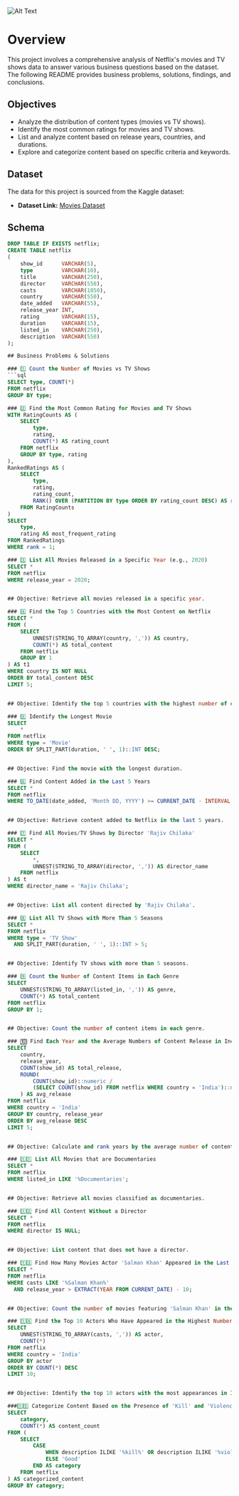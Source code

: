 ![Alt Text]("C:\Users\tanya\Downloads\logo.png")


# Overview
This project involves a comprehensive analysis of Netflix's movies and TV shows data 
to answer various business questions based on the dataset. 
The following README provides business problems, solutions, findings, and conclusions.

## Objectives
- Analyze the distribution of content types (movies vs TV shows).
- Identify the most common ratings for movies and TV shows.
- List and analyze content based on release years, countries, and durations.
- Explore and categorize content based on specific criteria and keywords.

## Dataset
The data for this project is sourced from the Kaggle dataset:

- **Dataset Link:** [Movies Dataset](https://www.kaggle.com/shivamb/netflix-shows)

## Schema
```sql
DROP TABLE IF EXISTS netflix;
CREATE TABLE netflix
(
    show_id      VARCHAR(5),
    type         VARCHAR(10),
    title        VARCHAR(250),
    director     VARCHAR(550),
    casts        VARCHAR(1050),
    country      VARCHAR(550),
    date_added   VARCHAR(55),
    release_year INT,
    rating       VARCHAR(15),
    duration     VARCHAR(15),
    listed_in    VARCHAR(250),
    description  VARCHAR(550)
);

## Business Problems & Solutions

### 1️⃣ Count the Number of Movies vs TV Shows
```sql
SELECT type, COUNT(*)
FROM netflix
GROUP BY type;

### 2️⃣ Find the Most Common Rating for Movies and TV Shows
WITH RatingCounts AS (
    SELECT 
        type,
        rating,
        COUNT(*) AS rating_count
    FROM netflix
    GROUP BY type, rating
),
RankedRatings AS (
    SELECT 
        type,
        rating,
        rating_count,
        RANK() OVER (PARTITION BY type ORDER BY rating_count DESC) AS rank
    FROM RatingCounts
)
SELECT 
    type,
    rating AS most_frequent_rating
FROM RankedRatings
WHERE rank = 1;

### 3️⃣ List All Movies Released in a Specific Year (e.g., 2020)
SELECT * 
FROM netflix
WHERE release_year = 2020;


## Objective: Retrieve all movies released in a specific year.

### 4️⃣ Find the Top 5 Countries with the Most Content on Netflix
SELECT * 
FROM (
    SELECT 
        UNNEST(STRING_TO_ARRAY(country, ',')) AS country,
        COUNT(*) AS total_content
    FROM netflix
    GROUP BY 1
) AS t1
WHERE country IS NOT NULL
ORDER BY total_content DESC
LIMIT 5;


## Objective: Identify the top 5 countries with the highest number of content items.

### 5️⃣ Identify the Longest Movie
SELECT 
    *
FROM netflix
WHERE type = 'Movie'
ORDER BY SPLIT_PART(duration, ' ', 1)::INT DESC;


## Objective: Find the movie with the longest duration.

### 6️⃣ Find Content Added in the Last 5 Years
SELECT *
FROM netflix
WHERE TO_DATE(date_added, 'Month DD, YYYY') >= CURRENT_DATE - INTERVAL '5 years';


## Objective: Retrieve content added to Netflix in the last 5 years.

### 7️⃣ Find All Movies/TV Shows by Director 'Rajiv Chilaka'
SELECT *
FROM (
    SELECT 
        *,
        UNNEST(STRING_TO_ARRAY(director, ',')) AS director_name
    FROM netflix
) AS t
WHERE director_name = 'Rajiv Chilaka';


## Objective: List all content directed by 'Rajiv Chilaka'.

### 8️⃣ List All TV Shows with More Than 5 Seasons
SELECT *
FROM netflix
WHERE type = 'TV Show'
  AND SPLIT_PART(duration, ' ', 1)::INT > 5;


## Objective: Identify TV shows with more than 5 seasons.

### 9️⃣ Count the Number of Content Items in Each Genre
SELECT 
    UNNEST(STRING_TO_ARRAY(listed_in, ',')) AS genre,
    COUNT(*) AS total_content
FROM netflix
GROUP BY 1;


## Objective: Count the number of content items in each genre.

### 🔟 Find Each Year and the Average Numbers of Content Release in India
SELECT 
    country,
    release_year,
    COUNT(show_id) AS total_release,
    ROUND(
        COUNT(show_id)::numeric /
        (SELECT COUNT(show_id) FROM netflix WHERE country = 'India')::numeric * 100, 2
    ) AS avg_release
FROM netflix
WHERE country = 'India'
GROUP BY country, release_year
ORDER BY avg_release DESC
LIMIT 5;


## Objective: Calculate and rank years by the average number of content releases by India.

### 1️⃣1️⃣ List All Movies that are Documentaries
SELECT * 
FROM netflix
WHERE listed_in LIKE '%Documentaries';


## Objective: Retrieve all movies classified as documentaries.

### 1️⃣2️⃣ Find All Content Without a Director
SELECT * 
FROM netflix
WHERE director IS NULL;


## Objective: List content that does not have a director.

### 1️⃣3️⃣ Find How Many Movies Actor 'Salman Khan' Appeared in the Last 10 Years
SELECT * 
FROM netflix
WHERE casts LIKE '%Salman Khan%'
  AND release_year > EXTRACT(YEAR FROM CURRENT_DATE) - 10;


## Objective: Count the number of movies featuring 'Salman Khan' in the last 10 years.

### 1️⃣4️⃣ Find the Top 10 Actors Who Have Appeared in the Highest Number of Movies Produced in India
SELECT 
    UNNEST(STRING_TO_ARRAY(casts, ',')) AS actor,
    COUNT(*)
FROM netflix
WHERE country = 'India'
GROUP BY actor
ORDER BY COUNT(*) DESC
LIMIT 10;


## Objective: Identify the top 10 actors with the most appearances in Indian-produced movies.

###1️⃣5️⃣ Categorize Content Based on the Presence of 'Kill' and 'Violence' Keywords
SELECT 
    category,
    COUNT(*) AS content_count
FROM (
    SELECT 
        CASE 
            WHEN description ILIKE '%kill%' OR description ILIKE '%violence%' THEN 'Bad'
            ELSE 'Good'
        END AS category
    FROM netflix
) AS categorized_content
GROUP BY category;
